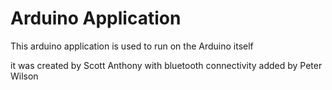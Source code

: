 
# Arduino Application

This arduino application is used to run on the Arduino itself

it was created by Scott Anthony with bluetooth connectivity added by Peter Wilson
